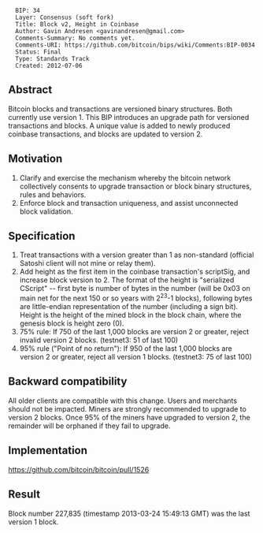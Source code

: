 ``` 
  BIP: 34
  Layer: Consensus (soft fork)
  Title: Block v2, Height in Coinbase
  Author: Gavin Andresen <gavinandresen@gmail.com>
  Comments-Summary: No comments yet.
  Comments-URI: https://github.com/bitcoin/bips/wiki/Comments:BIP-0034
  Status: Final
  Type: Standards Track
  Created: 2012-07-06
```

## Abstract

Bitcoin blocks and transactions are versioned binary structures. Both
currently use version 1. This BIP introduces an upgrade path for
versioned transactions and blocks. A unique value is added to newly
produced coinbase transactions, and blocks are updated to version 2.

## Motivation

1.  Clarify and exercise the mechanism whereby the bitcoin network
    collectively consents to upgrade transaction or block binary
    structures, rules and behaviors.
2.  Enforce block and transaction uniqueness, and assist unconnected
    block validation.

## Specification

1.  Treat transactions with a version greater than 1 as non-standard
    (official Satoshi client will not mine or relay them).
2.  Add height as the first item in the coinbase transaction's
    scriptSig, and increase block version to 2. The format of the height
    is "serialized CScript" -- first byte is number of bytes in the
    number (will be 0x03 on main net for the next 150 or so years with
    2<sup>23</sup>-1 blocks), following bytes are little-endian
    representation of the number (including a sign bit). Height is the
    height of the mined block in the block chain, where the genesis
    block is height zero (0).
3.  75% rule: If 750 of the last 1,000 blocks are version 2 or greater,
    reject invalid version 2 blocks. (testnet3: 51 of last 100)
4.  95% rule ("Point of no return"): If 950 of the last 1,000 blocks are
    version 2 or greater, reject all version 1 blocks. (testnet3: 75 of
    last 100)

## Backward compatibility

All older clients are compatible with this change. Users and merchants
should not be impacted. Miners are strongly recommended to upgrade to
version 2 blocks. Once 95% of the miners have upgraded to version 2, the
remainder will be orphaned if they fail to upgrade.

## Implementation

<https://github.com/bitcoin/bitcoin/pull/1526>

## Result

Block number 227,835 (timestamp 2013-03-24 15:49:13 GMT) was the last
version 1 block.
